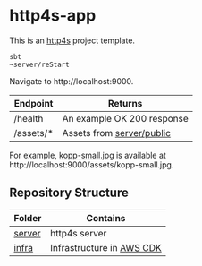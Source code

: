 # http4s-app

This is an [http4s](https://http4s.org/) project template.

    sbt
    ~server/reStart

Navigate to http://localhost:9000.

| Endpoint  | Returns                                    |
|-----------|--------------------------------------------|
| /health   | An example OK 200 response                 |
| /assets/* | Assets from [server/public](server/public) |

For example, [kopp-small.jpg](server/public/kopp-small.jpg) is available at http://localhost:9000/assets/kopp-small.jpg.

## Repository Structure

| Folder           | Contains                                                 |
|------------------|----------------------------------------------------------|
| [server](server) | http4s server                                            |
| [infra](infra)   | Infrastructure in [AWS CDK](https://aws.amazon.com/cdk/) |
